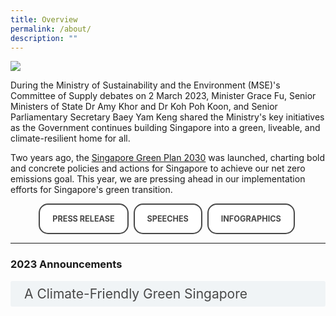 ```yaml
---
title: Overview
permalink: /about/
description: ""
---
```


<style>
/*--------------------------------------------------------------
STYLING FOR INTRO
--------------------------------------------------------------*/

.img-icon {
 max-width: 90% !important;
margin-top: 10px !important;
}
 
.column {
  float: left;
  width: 33%;
  margin: 5px;
}

.icon-desc {
 line-height: 1.5rem !important;
 margin: 10px 0px !important;
 }
 
/* Clear floats after the columns */
.row:after {
  content: "";
  display: table;
  clear: both;
}
 
@media screen and (max-width: 600px) {
  .column {
    width: 75%;
    margin-left: 12.5%;
  }
}
/*--------------------------------------------------------------
STYLING FOR BUTTONS
--------------------------------------------------------------*/
 
.button {
  cursor: pointer;
  -webkit-backface-visibility: hidden;
  backface-visibility: hidden;
  font: inherit;
  border: none;
  position: relative;
  transition: 300ms ease;
  color: #484848 !important;
  text-transform: uppercase;
  background: #ffffff;
  padding: 15px 20px;
  border: 2px solid #484848;
  display: inline-block;
  transition: all 0.4s ease 0s;
  border-radius: 15px;
  font-weight: bold;
  text-decoration: none !important;
  font-size:0.9em;
}
.button:before {
  transition: 300ms ease;
  position: absolute;
  display: block;
  content: "";
  transform: translateZ(-40px);
  -webkit-backface-visibility: hidden;
  backface-visibility: hidden;
  height: calc(100% - 20px);
  width: calc(100% - 20px);
  border-radius: 100px;
  left: 10px;
  top: 16px;
}
.button:hover {
  transform: translateZ(55px);
  color: #ffffff !important;
  background: #4a96b0;
  border-color: #4a96b0 !important;
  transition: all 0.4s ease 0s;
  text-decoration: none;
}
.button:hover:before {
  transform: translateZ(-45px);
}
.button:active {
  transform: translateZ(20px);
}
.button:active:before {
  transform: translateZ(-20px);
  top: 10px;
}
	
/*--------------------------------------------------------------
STYLING FOR ACCORDIAN
--------------------------------------------------------------*/
 input {
	display: none;
}
label {
	display: block;
	padding: 8px 22px;
	margin: 0 0 5px 0;
	cursor: pointor;
	background: #F0F4F6;
	border-radius: 3px;
	color: #484848;
	transition: ease .5s;
	font-size: 1.5em;
}

label:hover {
	background: #4a96b0;
	color: #FFF;
}

.accordion-content {
	/* background: #E2E5F6; */
	padding: 10px 0px 30px 30px;
	/* border: 1px solid #484848; */
	margin: 0 0 1px 0;
	border-radius: 3px;
}

input + label + .accordion-content {
	display: none;
}

input:checked + label + .accordion-content {
	display: none;
}

input:checked + label + .accordion-content {
	display: block;
}
</style>
<img src="/images/cos2023/20230302-COS2023-banner.png" class="mse50-logo"><br>

<p>During the Ministry of Sustainability and the Environment (MSE)'s Committee of Supply debates on 2 March 2023, Minister Grace Fu, Senior Ministers of State Dr Amy Khor and Dr Koh Poh Koon, and Senior Parliamentary Secretary Baey Yam Keng shared the Ministry's key initiatives as the Government continues building Singapore into a green, liveable, and climate-resilient home for all.</p>

<p>Two years ago, the <a href="http://www.greenplan.gov.sg" target="_blank">Singapore Green Plan 2030</a> was launched, charting bold and concrete policies and actions for Singapore to achieve our net zero emissions goal. This year, we are pressing ahead in our implementation efforts for Singapore's green transition.</p>

<div>
<center>	  
	  <a class="button" href="/resource-room/category/2023-03-02-media-release-cos-mse-2023" target="_blank">Press Release</a>&nbsp;
	  <a class="button" href="/news/committee-of-supply/" target="_blank">Speeches</a>&nbsp; 
	  <a class="button" href="/files/20230302-COS-infogfx.pdf" target="_blank">Infographics</a>&nbsp;
</center>
</div>

<hr> 

<h3 id="carbon-emissions">2023 Announcements</h3>
<div>
  	<input type="checkbox" id="cctitle1"  /><label for="cctitle1">A Climate-Friendly Green Singapore</label>
	<div class="accordion-content">
      <p><b>Public Sector leading the way in environmental sustainability</b></p>
<p>
  The public sector has committed to achieve net zero emissions around 2045, five years ahead of our national target
      </p>
      <ul>
	 <li>Annual GreenGov.SG report on Government's efforts, progress and plans (from 2023)</li>
         <li> Statutory Boards to publish annual environmental sustainability disclosures on their efforts, progress and plans (from 2024)</li>
         <li>Up to 5% of evaluation points to be set aside for environmental sustainability for large Government construction and ICT tenders (starting in 2024)</li>
        </ul>

	<p><b>Supporting our Households & Companies to be more energy efficient</b></p>
  	<ul>
	 <li>Helping households make more informed decisions</li>
      <ul>
        <li>Energy labels will be introduced for portable air-conditioners and more lamp types</li>
         <li>Energy standards for appliances will be raised over the next two years</li>
      </ul>
         <li>Extension and expansion of the Climate Friendly Households Programme.</li>
         <li>Enhancement of Energy Efficiency Fund (E2F) to provide manufacturing SMEs more certainty when investing in energy efficient technologies and with a simpler grant application process</li>
	</ul>
	</div>
	
  	<input type="checkbox" id="cctitle2"  /><label for="cctitle2">Bolstering our Water Security</label>
	<div class="accordion-content">
	<ul>
		<li>Tunneling works for Deep Tunnel Sewerage System (DTSS) Phase 2 Project expected to be completed (by 2H2023)</li>
      <li>Redevelopment of Kranji Water Reclamation Plant and Kranji NEWater Factory to increase treatment capacities and NEWater production</li>
      <li>Introduction of mandatory water recycling requirements on new projects in wafer fabrication, electronics and biomedical industries (from 1 January 2024)</li>
		</ul>
	</div>
	
  	<input type="checkbox" id="cctitle3"  /><label for="cctitle3">Towards a Zero Waste Nation</label>
	<div class="accordion-content">
      	<p><b>Reducing packaging waste, recycling better</b></p>
		<ul>
		<li>Larger supermarket operators to charge at least 5 cents per disposable carrier bag to encourage consumers to reduce the use of disposables (from 3 July 2023)</li>
      		<li>Beverage container return scheme to boost recycling of used plastic bottles and metal cans</li>
      		<li>Bloobox distribution to encourage households to recycle right</li>
		</ul>
	</div>
		
	<input type="checkbox" id="cctitle4"  /><label for="cctitle4">Safeguarding Our Hawker Culture</label>
	<div class="accordion-content">
		<p><b>New & upgraded hawker centres</b></p>
		<ul>
      			<li>Two new hawker centres – Buangkok and Woodleigh Village (in 2023)</li>
                <li>A refreshed hawker centre – Jurong West (in 2023)</li>
		</ul>	
	<p><b>Raising hawkers' productivity</b></p>
		<ul>
          <li>Expansion of Hawkers' Productivity Grant from $5,000 to $7,000 to cover stall-level digital solutions (extended to FY2025)</li>
          <li>Enhancement of Productive Hawker Centres Programme to cover co-funding for Cleaning Process Automation solutions (extended to FY2028)</li>
		</ul>
		<p><b>Sustaining the hawker trade</b></p>
		<ul>
        	<li>Enhancement of ongoing programmes such as Hawkers' Development Programme</li>
		</ul>
        
		
	</div>
	

	<input type="checkbox" id="cctitle5"  /><label for="cctitle5">Strengthening Coastal & Flood Resilience</label>
	<div class="accordion-content">
		<ul>
		<li>New Coastal Protection and Flood Management Research Programme to support development of innovative coastal protection and flood management solutions</li>
      <li>Ongoing site specific studies will cover half of Singapore's coastline when new study at North-west coast (Lim Chu Kang) and Sungei Kadut area) commences in second half of 2023</li>
      <li>Ongoing drainage improvement works at 25 locations to enhance flood resilience</li>
		</ul>
	</div>
	

	<input type="checkbox" id="cctitle6"  /><label for="cctitle6">Securing a Supply of Safe Food</label>
	<div class="accordion-content">
		<p><b>Diversifying our food import sources</b></p>
		<ul>
      		<li>Increased our food supply sources from 172 countries and regions in 2019 to 183 in 2022</li>
		</ul>
		
		<p><b>Growing local</b></p>
      		<ul>
      			<li>Launch first land tender for wider range of food types (e.g. fruited vegetables and mushrooms) in 2H2023</li>
      			<li>Continue efforts to transform the Lim Chu Kang region through masterplanning</li>
		</ul>
		
		<p><b>Developing a skilled agri-food workforce</b></p>
    		 <ul>
      			<li>New ITE Work-Study Diploma in Agriculture and Aquaculture Technology to nurture pipeline of talent for industry (from April 2023) </li> 
		</ul>
		
		<p><b>New Alliance for Action (AfA)</b></p>
		<ul>
       			 <li>Explore solutions to raise demand for local produce</li>
		</ul>
     
		<p><b>A more productive & sustainable aquaculture sector</b></p>
		<ul>
        		<li>SFA's Marine Aquaculture Centre as the anchor research campus of Aquapolis for aquaculture research and innovation</li>
        		<li>Pre-planning study on integrating future research facilities with aquaculture infrastructure</li>
      		</ul>
		
		<p><b>Leveraging Science, Data & Technology to enhance food safety</b></p>
		<ul>
        		<li>Development of Whole Genome Sequencing analytics to better identify causes of foodborne diseases</li>        		
      		</ul>
	</div>
	

	<input type="checkbox" id="cctitle7"  /><label for="cctitle7">Partnering the Community</label>
	<div class="accordion-content">
		<p><b>Green Action for Communities (GAC)</b></p>
		<ul>
         		 <li>Galvanise community participation to develop action plans for sustainability initiatives</li>
          		<li>700 GAC group members engaged through workshops and deep dives</li>
          		<li>More deep dives to be rolled out over the next few months</li>
      		</ul>

		<p><b>SG Eco Fund</b></p>
		<ul>
        		<li>Supported over 180 ground-up community projects on sustainability</li>        		
      		</ul>
	</div>
	
</div>	
	
<!-- container end dic -->


